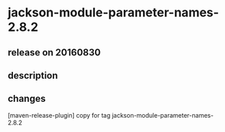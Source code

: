 # jackson-module-parameter-names-2.8.2

## release on 20160830

## description

## changes

[maven-release-plugin] copy for tag jackson-module-parameter-names-2.8.2

